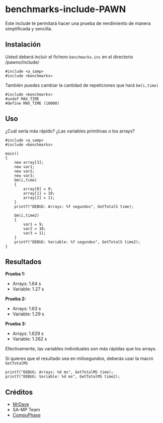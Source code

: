 # benchmarks-include-PAWN

Este include te permitará hacer una prueba de rendimiento de manera simplificada y sencilla.

## Instalación

Usted deberá incluir el fichero `benchmarks.inc` en el directorio /pawno/include/
```pawn
#include <a_samp>
#include <benchmarks>
```
También puedes cambiar la cantidad de repeticiones que hará `bm(i,time)`
```pawn
#include <benchmarks>
#undef MAX_TIME
#define MAX_TIME (10000)
```

## Uso

¿Cuál sería más rápido? ¿Las variables primitivas o los arrays?

```pawn
#include <a_samp>
#include <benchmarks>

main()
{
	new array[3];
	new var1;
	new var2;
	new var3;
	bm(i,time)
	{
		array[0] = 9;
		array[1] = 10;
		array[2] = 11;
	}
	printf("DEBUG: Arrays: %f segundos", GetTotalS time);

	bm(i,time2)
	{
		var1 = 9;
		var2 = 10;
		var3 = 11;
	}
	printf("DEBUG: Variable: %f segundos", GetTotalS time2);
}
```

## Resultados

**Prueba 1:**
- Arrays: 1.64 s
- Variable: 1.27 s

**Prueba 2:**
- Arrays: 1.63 s
- Variable: 1.29 s

**Prueba 3:**
- Arrays: 1.629 s
- Variable: 1.262 s

Efectivamente, las variables individuales son más rápidas que los arrays.

Sí quieres que el resultado sea en milisegundos, deberás usar la macro `GetTotalMS`
```pawn
printf("DEBUG: Arrays: %d ms", GetTotalMS time);
printf("DEBUG: Variable: %d ms", GetTotalMS time2);
```

## Créditos

- [MrDave](https:www.github.com/MrDave1999)
- SA-MP Team
- [CompuPhase](https://www.compuphase.com/pawn/pawn.htm)
